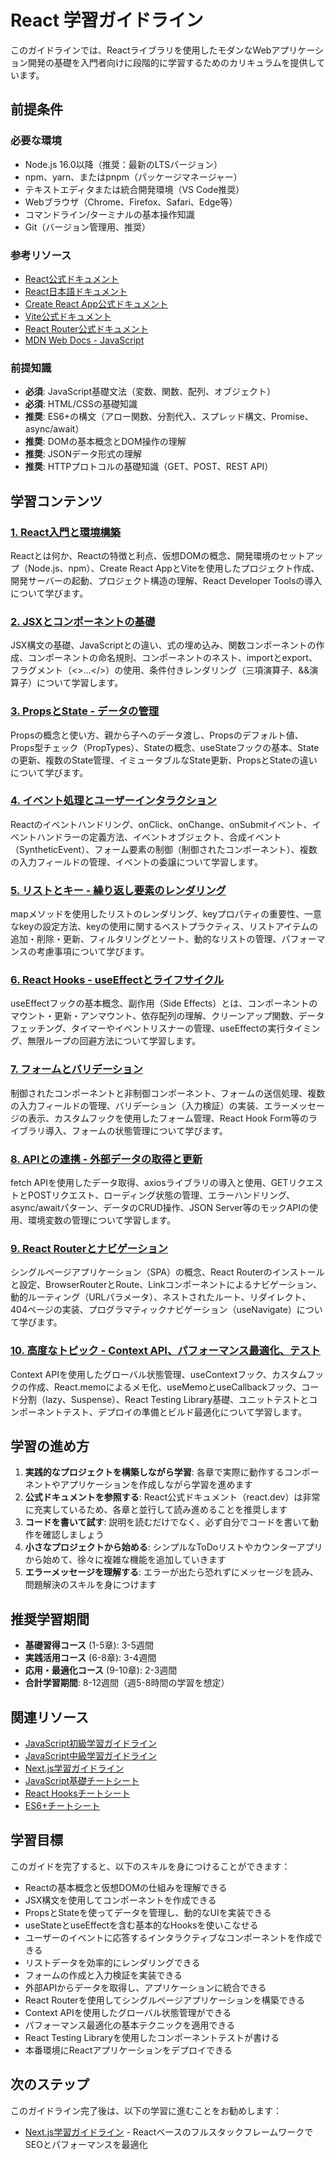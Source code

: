 # React 学習ガイドライン

このガイドラインでは、Reactライブラリを使用したモダンなWebアプリケーション開発の基礎を入門者向けに段階的に学習するためのカリキュラムを提供しています。

## 前提条件
### 必要な環境
- Node.js 16.0以降（推奨：最新のLTSバージョン）
- npm、yarn、またはpnpm（パッケージマネージャー）
- テキストエディタまたは統合開発環境（VS Code推奨）
- Webブラウザ（Chrome、Firefox、Safari、Edge等）
- コマンドライン/ターミナルの基本操作知識
- Git（バージョン管理用、推奨）

### 参考リソース
- [React公式ドキュメント](https://react.dev/)
- [React日本語ドキュメント](https://ja.react.dev/)
- [Create React App公式ドキュメント](https://create-react-app.dev/)
- [Vite公式ドキュメント](https://vitejs.dev/)
- [React Router公式ドキュメント](https://reactrouter.com/)
- [MDN Web Docs - JavaScript](https://developer.mozilla.org/ja/docs/Web/JavaScript)

### 前提知識
- **必須**: JavaScript基礎文法（変数、関数、配列、オブジェクト）
- **必須**: HTML/CSSの基礎知識
- **推奨**: ES6+の構文（アロー関数、分割代入、スプレッド構文、Promise、async/await）
- **推奨**: DOMの基本概念とDOM操作の理解
- **推奨**: JSONデータ形式の理解
- **推奨**: HTTPプロトコルの基礎知識（GET、POST、REST API）

## 学習コンテンツ
### [1. React入門と環境構築](https://fcircle-biz.github.io/tech_docs/guide/programming-languages/javascript-ecosystem/react/react-learning-material-01.html)
Reactとは何か、Reactの特徴と利点、仮想DOMの概念、開発環境のセットアップ（Node.js、npm）、Create React AppとViteを使用したプロジェクト作成、開発サーバーの起動、プロジェクト構造の理解、React Developer Toolsの導入について学びます。

### [2. JSXとコンポーネントの基礎](https://fcircle-biz.github.io/tech_docs/guide/programming-languages/javascript-ecosystem/react/react-learning-material-02.html)
JSX構文の基礎、JavaScriptとの違い、式の埋め込み、関数コンポーネントの作成、コンポーネントの命名規則、コンポーネントのネスト、importとexport、フラグメント（<>...</>）の使用、条件付きレンダリング（三項演算子、&&演算子）について学習します。

### [3. PropsとState - データの管理](https://fcircle-biz.github.io/tech_docs/guide/programming-languages/javascript-ecosystem/react/react-learning-material-03.html)
Propsの概念と使い方、親から子へのデータ渡し、Propsのデフォルト値、Props型チェック（PropTypes）、Stateの概念、useStateフックの基本、Stateの更新、複数のState管理、イミュータブルなState更新、PropsとStateの違いについて学びます。

### [4. イベント処理とユーザーインタラクション](https://fcircle-biz.github.io/tech_docs/guide/programming-languages/javascript-ecosystem/react/react-learning-material-04.html)
Reactのイベントハンドリング、onClick、onChange、onSubmitイベント、イベントハンドラーの定義方法、イベントオブジェクト、合成イベント（SyntheticEvent）、フォーム要素の制御（制御されたコンポーネント）、複数の入力フィールドの管理、イベントの委譲について学習します。

### [5. リストとキー - 繰り返し要素のレンダリング](https://fcircle-biz.github.io/tech_docs/guide/programming-languages/javascript-ecosystem/react/react-learning-material-05.html)
mapメソッドを使用したリストのレンダリング、keyプロパティの重要性、一意なkeyの設定方法、keyの使用に関するベストプラクティス、リストアイテムの追加・削除・更新、フィルタリングとソート、動的なリストの管理、パフォーマンスの考慮事項について学びます。

### [6. React Hooks - useEffectとライフサイクル](https://fcircle-biz.github.io/tech_docs/guide/programming-languages/javascript-ecosystem/react/react-learning-material-06.html)
useEffectフックの基本概念、副作用（Side Effects）とは、コンポーネントのマウント・更新・アンマウント、依存配列の理解、クリーンアップ関数、データフェッチング、タイマーやイベントリスナーの管理、useEffectの実行タイミング、無限ループの回避方法について学習します。

### [7. フォームとバリデーション](https://fcircle-biz.github.io/tech_docs/guide/programming-languages/javascript-ecosystem/react/react-learning-material-07.html)
制御されたコンポーネントと非制御コンポーネント、フォームの送信処理、複数の入力フィールドの管理、バリデーション（入力検証）の実装、エラーメッセージの表示、カスタムフックを使用したフォーム管理、React Hook Form等のライブラリ導入、フォームの状態管理について学びます。

### [8. APIとの連携 - 外部データの取得と更新](https://fcircle-biz.github.io/tech_docs/guide/programming-languages/javascript-ecosystem/react/react-learning-material-08.html)
fetch APIを使用したデータ取得、axiosライブラリの導入と使用、GETリクエストとPOSTリクエスト、ローディング状態の管理、エラーハンドリング、async/awaitパターン、データのCRUD操作、JSON Server等のモックAPIの使用、環境変数の管理について学習します。

### [9. React Routerとナビゲーション](https://fcircle-biz.github.io/tech_docs/guide/programming-languages/javascript-ecosystem/react/react-learning-material-09.html)
シングルページアプリケーション（SPA）の概念、React Routerのインストールと設定、BrowserRouterとRoute、Linkコンポーネントによるナビゲーション、動的ルーティング（URLパラメータ）、ネストされたルート、リダイレクト、404ページの実装、プログラマティックナビゲーション（useNavigate）について学びます。

### [10. 高度なトピック - Context API、パフォーマンス最適化、テスト](https://fcircle-biz.github.io/tech_docs/guide/programming-languages/javascript-ecosystem/react/react-learning-material-10.html)
Context APIを使用したグローバル状態管理、useContextフック、カスタムフックの作成、React.memoによるメモ化、useMemoとuseCallbackフック、コード分割（lazy、Suspense）、React Testing Library基礎、ユニットテストとコンポーネントテスト、デプロイの準備とビルド最適化について学習します。

## 学習の進め方
1. **実践的なプロジェクトを構築しながら学習**: 各章で実際に動作するコンポーネントやアプリケーションを作成しながら学習を進めます
2. **公式ドキュメントを参照する**: React公式ドキュメント（react.dev）は非常に充実しているため、各章と並行して読み進めることを推奨します
3. **コードを書いて試す**: 説明を読むだけでなく、必ず自分でコードを書いて動作を確認しましょう
4. **小さなプロジェクトから始める**: シンプルなToDoリストやカウンターアプリから始めて、徐々に複雑な機能を追加していきます
5. **エラーメッセージを理解する**: エラーが出たら恐れずにメッセージを読み、問題解決のスキルを身につけます

## 推奨学習期間
- **基礎習得コース** (1-5章): 3-5週間
- **実践活用コース** (6-8章): 3-4週間
- **応用・最適化コース** (9-10章): 2-3週間
- **合計学習期間**: 8-12週間（週5-8時間の学習を想定）

## 関連リソース
- [JavaScript初級学習ガイドライン](https://fcircle-biz.github.io/tech_docs/guide/programming-languages/javascript-ecosystem/javascript-beginner/README.html)
- [JavaScript中級学習ガイドライン](https://fcircle-biz.github.io/tech_docs/guide/programming-languages/javascript-ecosystem/javascript-intermediate/README.html)
- [Next.js学習ガイドライン](https://fcircle-biz.github.io/tech_docs/guide/programming-languages/javascript-ecosystem/nextjs/README.html)
- [JavaScript基礎チートシート](https://fcircle-biz.github.io/tech_docs/cheatsheet/javascript/javascript-cheatsheet.html)
- [React Hooksチートシート](https://fcircle-biz.github.io/tech_docs/cheatsheet/javascript/react-hooks-cheatsheet.html)
- [ES6+チートシート](https://fcircle-biz.github.io/tech_docs/cheatsheet/javascript/es6-cheatsheet.html)

## 学習目標
このガイドを完了すると、以下のスキルを身につけることができます：
- Reactの基本概念と仮想DOMの仕組みを理解できる
- JSX構文を使用してコンポーネントを作成できる
- PropsとStateを使ってデータを管理し、動的なUIを実装できる
- useStateとuseEffectを含む基本的なHooksを使いこなせる
- ユーザーのイベントに応答するインタラクティブなコンポーネントを作成できる
- リストデータを効率的にレンダリングできる
- フォームの作成と入力検証を実装できる
- 外部APIからデータを取得し、アプリケーションに統合できる
- React Routerを使用してシングルページアプリケーションを構築できる
- Context APIを使用したグローバル状態管理ができる
- パフォーマンス最適化の基本テクニックを適用できる
- React Testing Libraryを使用したコンポーネントテストが書ける
- 本番環境にReactアプリケーションをデプロイできる

## 次のステップ
このガイドライン完了後は、以下の学習に進むことをお勧めします：
- [Next.js学習ガイドライン](https://fcircle-biz.github.io/tech_docs/guide/programming-languages/javascript-ecosystem/nextjs/README.html) - ReactベースのフルスタックフレームワークでSEOとパフォーマンスを最適化
